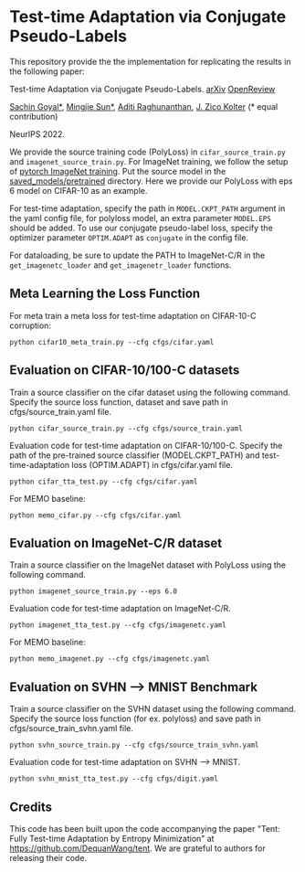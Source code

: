 # Test-time Adaptation via Conjugate Pseudo-Labels
This repository provide the the implementation for replicating the results in the following paper:

Test-time Adaptation via Conjugate Pseudo-Labels. [arXiv](https://arxiv.org/abs/2207.09640) [OpenReview](https://openreview.net/forum?id=2yvUYc-YNUH)  

[Sachin Goyal*](https://saching007.github.io/), [Mingjie Sun*](https://eric-mingjie.github.io/), [Aditi Raghunanthan](https://www.cs.cmu.edu/~aditirag/), [J. Zico Kolter](http://zicokolter.com/) (* equal contribution)  

NeurIPS 2022.


We provide the source training code (PolyLoss) in `cifar_source_train.py` and `imagenet_source_train.py`. For ImageNet training, we follow the setup of [pytorch ImageNet training](https://github.com/pytorch/examples/tree/main/imagenet). Put the source model in the [saved_models/pretrained](saved_models/pretrained) directory. Here we provide our PolyLoss with eps 6 model on CIFAR-10 as an example.

For test-time adaptation, specify the path in `MODEL.CKPT_PATH` argument in the yaml config file, for polyloss model, an extra parameter `MODEL.EPS` should be added. To use our conjugate pseudo-label loss, specify the optimizer parameter  `OPTIM.ADAPT` as `conjugate` in the config file.

For dataloading, be sure to update the PATH to ImageNet-C/R in the `get_imagenetc_loader` and `get_imagenetr_loader` functions.

## Meta Learning the Loss Function
For meta train a meta loss for test-time adaptation on CIFAR-10-C corruption:
```
python cifar10_meta_train.py --cfg cfgs/cifar.yaml
```

## Evaluation on CIFAR-10/100-C datasets
Train a source classifier on the cifar dataset using the following command. Specify the source loss function, dataset and save path in cfgs/source_train.yaml file.
```
python cifar_source_train.py --cfg cfgs/source_train.yaml 
```
Evaluation code for test-time adaptation on CIFAR-10/100-C. Specify the path of the pre-trained source classifier (MODEL.CKPT_PATH) and test-time-adaptation loss (OPTIM.ADAPT) in cfgs/cifar.yaml file.
```
python cifar_tta_test.py --cfg cfgs/cifar.yaml
```
For MEMO baseline:
```
python memo_cifar.py --cfg cfgs/cifar.yaml
```

## Evaluation on ImageNet-C/R dataset
Train a source classifier on the ImageNet dataset with PolyLoss using the following command.
```
python imagenet_source_train.py --eps 6.0
```

Evaluation code for test-time adaptation on ImageNet-C/R.
```
python imagenet_tta_test.py --cfg cfgs/imagenetc.yaml
```
For MEMO baseline:
```
python memo_imagenet.py --cfg cfgs/imagenetc.yaml
```

## Evaluation on SVHN --> MNIST Benchmark
Train a source classifier on the SVHN dataset using the following command. Specify the source loss function (for ex. polyloss) and save path in cfgs/source_train_svhn.yaml file.
```
python svhn_source_train.py --cfg cfgs/source_train_svhn.yaml 
```
Evaluation code for test-time adaptation on SVHN --> MNIST.
```
python svhn_mnist_tta_test.py --cfg cfgs/digit.yaml
```

## Credits  
This code has been built upon the code accompanying the paper "Tent: Fully Test-time Adaptation by Entropy Minimization" at https://github.com/DequanWang/tent. We are grateful to authors for releasing their code.